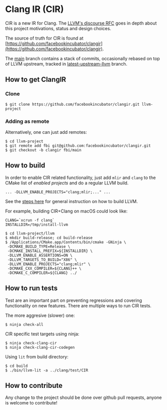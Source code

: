 # Clang IR (CIR)

CIR is a new IR for Clang. The [LLVM's discourse RFC](WIP) goes in depth about
this project motivations, status and design choices.

The source of truth for CIR is found at
[https://github.com/facebookincubator/clangir](https://github.com/facebookincubator/clangir).

The [main](https://github.com/facebookincubator/clangir/tree/main) branch
contains a stack of commits, occasionally rebased on top of LLVM upstream,
tracked in
[latest-upstream-llvm](https://github.com/facebookincubator/clangir/tree/latest-upstream-llvm)
branch.

## How to get ClangIR

### Clone

```
$ git clone https://github.com/facebookincubator/clangir.git llvm-project
```

### Adding as remote

Alternatively, one can just add remotes:

```
$ cd llvm-project
$ git remote add fbi git@github.com:facebookincubator/clangir.git
$ git checkout -b clangir fbi/main
```

## How to build

In order to enable CIR related functionality, just add `mlir`
and `clang` to the CMake list of *enabled projects* and do a regular
LLVM build.

```
... -DLLVM_ENABLE_PROJECTS="clang;mlir;..." ...
```

See the [steps
here](https://llvm.org/docs/GettingStarted.html#local-llvm-configuration) for
general instruction on how to build LLVM.

For example, building CIR+Clang on macOS could look like:

```
CLANG=`xcrun -f clang`
INSTALLDIR=/tmp/install-llvm

$ cd llvm-project/llvm
$ mkdir build-release; cd build-release
$ /Applications/CMake.app/Contents/bin/cmake -GNinja \
 -DCMAKE_BUILD_TYPE=Release \
 -DCMAKE_INSTALL_PREFIX=${INSTALLDIR} \
 -DLLVM_ENABLE_ASSERTIONS=ON \
 -DLLVM_TARGETS_TO_BUILD="X86" \
 -DLLVM_ENABLE_PROJECTS="clang;mlir" \
 -DCMAKE_CXX_COMPILER=${CLANG}++ \
 -DCMAKE_C_COMPILER=${CLANG} ../
```

## How to run tests

Test are an important part on preventing regressions and covering functionality
on new features. There are multiple ways to run CIR tests.

The more aggresive (slower) one:
```
$ ninja check-all
```

CIR specific test targets using ninja:
```
$ ninja check-clang-cir
$ ninja check-clang-cir-codegen
```

Using `lit` from build directory:

```
$ cd build
$ ./bin/llvm-lit -a ../clang/test/CIR
```

## How to contribute

Any change to the project should be done over github pull requests, anyone is welcome to contribute!
